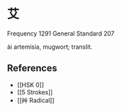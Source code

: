 # 艾
Frequency 1291
General Standard 207

ài
artemisia, mugwort; translit.

## References
- [[HSK 0]]
- [[5 Strokes]]
- [[艸 Radical]]